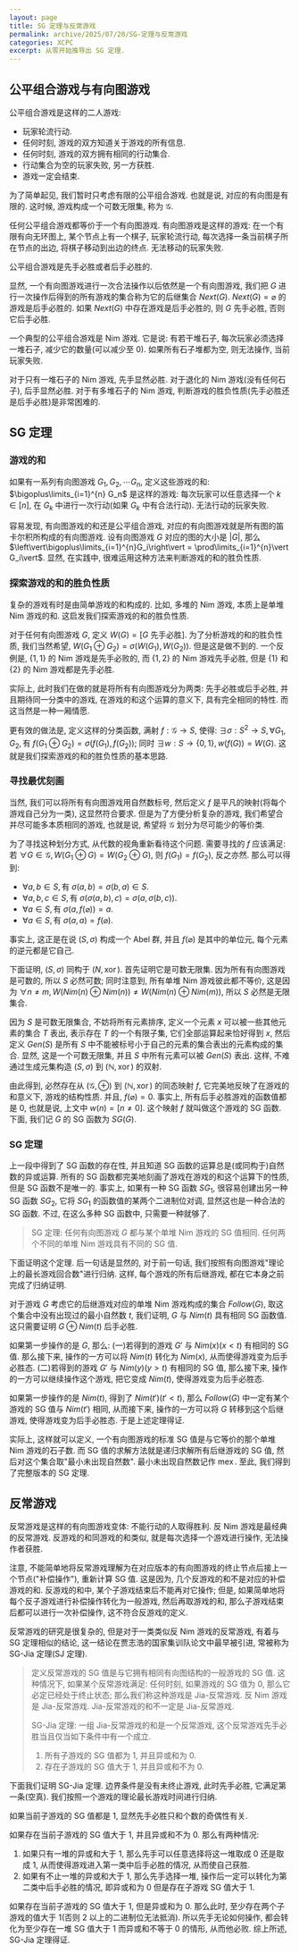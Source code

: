 ```yaml
---
layout: page
title: SG 定理与反常游戏
permalink: archive/2025/07/20/SG-定理与反常游戏
categories: XCPC
excerpt: 从零开始推导出 SG 定理.
---
```


## 公平组合游戏与有向图游戏

公平组合游戏是这样的二人游戏:

- 玩家轮流行动.
- 任何时刻, 游戏的双方知道关于游戏的所有信息.
- 任何时刻, 游戏的双方拥有相同的行动集合.
- 行动集合为空的玩家失败, 另一方获胜.
- 游戏一定会结束.

为了简单起见, 我们暂时只考虑有限的公平组合游戏. 也就是说, 对应的有向图是有限的. 这时候, 游戏构成一个可数无限集, 称为 $\mathcal{G}$.

任何公平组合游戏都等价于一个有向图游戏. 有向图游戏是这样的游戏: 在一个有限有向无环图上, 某个节点上有一个棋子, 玩家轮流行动, 每次选择一条当前棋子所在节点的出边, 将棋子移动到出边的终点. 无法移动的玩家失败.

公平组合游戏是先手必胜或者后手必胜的.

显然, 一个有向图游戏进行一次合法操作以后依然是一个有向图游戏, 我们把 $G$ 进行一次操作后得到的所有游戏的集合称为它的后继集合 $Next(G)$. $Next(G) = \varnothing$ 的游戏是后手必胜的. 如果 $Next(G)$ 中存在游戏是后手必胜的, 则 $G$ 先手必胜, 否则它后手必胜.

一个典型的公平组合游戏是 Nim 游戏. 它是说: 有若干堆石子, 每次玩家必须选择一堆石子, 减少它的数量(可以减少至 $0$). 如果所有石子堆都为空, 则无法操作, 当前玩家失败.

对于只有一堆石子的 Nim 游戏, 先手显然必胜. 对于退化的 Nim 游戏(没有任何石子), 后手显然必胜. 对于有多堆石子的 Nim 游戏, 判断游戏的胜负性质(先手必胜还是后手必胜)是非常困难的.

## SG 定理

### 游戏的和

如果有一系列有向图游戏 $G_1, G_2, \cdots G_n$, 定义这些游戏的和: $\bigoplus\limits_{i=1}^{n} G_n$ 是这样的游戏: 每次玩家可以任意选择一个 $k\in [n]$, 在 $G_k$ 中进行一次行动(如果 $G_k$ 中有合法行动). 无法行动的玩家失败.

容易发现, 有向图游戏的和还是公平组合游戏, 对应的有向图游戏就是所有图的笛卡尔积所构成的有向图游戏. 设有向图游戏 $G$ 对应的图的大小是 $\vert G\vert$, 那么$\left\vert\bigoplus\limits_{i=1}^{n}G_i\right\vert = \prod\limits_{i=1}^{n}\vert G_i\vert$. 显然, 在实践中, 很难运用这种方法来判断游戏的和的胜负性质.

### 探索游戏的和的胜负性质

复杂的游戏有时是由简单游戏的和构成的. 比如, 多堆的 Nim 游戏, 本质上是单堆 Nim 游戏的和. 这启发我们探索游戏的和的胜负性质.

对于任何有向图游戏 $G$, 定义 $W(G) = [G\text{ 先手必胜}]$. 为了分析游戏的和的胜负性质, 我们当然希望, $W(G_1\oplus G_2) = \sigma(W(G_1), W(G_2))$. 但是这是做不到的. 一个反例是, $\{1,1\}$ 的 Nim 游戏是先手必败的, 而 $\{1,2\}$ 的 Nim 游戏先手必胜, 但是 $\{1\}$ 和 $\{2\}$ 的 Nim 游戏都是先手必胜.

实际上, 此时我们在做的就是将所有有向图游戏分为两类: 先手必胜或后手必胜, 并且期待同一分类中的游戏, 在游戏的和这个运算的意义下, 具有完全相同的特性. 而这当然是一种一厢情愿.

更有效的做法是, 定义这样的分类函数, 满射 $f: \mathcal{G}\to S$, 使得: $\exists \sigma: S^2\to S, \forall G_1, G_2, \text{有 }f(G_1\oplus G_2) = \sigma(f(G_1), f(G_2))$; 同时 $\exists w:S\to \{0,1\}, w(f(G)) = W(G)$. 这就是我们探索游戏的和的胜负性质的基本思路.

### 寻找最优刻画

当然, 我们可以将所有有向图游戏用自然数标号, 然后定义 $f$ 是平凡的映射(将每个游戏自己分为一类), 这显然符合要求. 但是为了方便分析复杂的游戏, 我们希望合并尽可能多本质相同的游戏, 也就是说, 希望将 $\mathcal{G}$ 划分为尽可能少的等价类.

为了寻找这种划分方式, 从代数的视角重新看待这个问题. 需要寻找的 $f$ 应该满足: 若 $\forall G\in \mathcal{G}, W(G_1\oplus G) = W(G_2\oplus G)$, 则 $f(G_1) = f(G_2)$, 反之亦然. 那么可以得到:

- $\forall a,b\in S, \text{有 }\sigma(a, b) = \sigma(b, a)\in S$.
- $\forall a,b,c\in S, \text{有 }\sigma(\sigma(a, b), c) = \sigma(a, \sigma(b, c))$.
- $\forall a\in S, \text{有 }\sigma(a, f(\varnothing)) = a$.
- $\forall a\in S, \text{有 }\sigma(a, a) = f(\varnothing)$.

事实上, 这正是在说 $(S, \sigma)$ 构成一个 Abel 群, 并且 $f(\varnothing)$ 是其中的单位元, 每个元素的逆元都是它自己.

下面证明, $(S, \sigma)$ 同构于 $(N, \operatorname{xor})$. 首先证明它是可数无限集. 因为所有有向图游戏是可数的, 所以 $S$ 必然可数; 同时注意到, 所有单堆 Nim 游戏彼此都不等价, 这是因为 $\forall n\neq m, W(Nim(n)\oplus Nim(n))\neq W(Nim(n)\oplus Nim(m))$, 所以 $S$ 必然是无限集合.

因为 $S$ 是可数无限集合, 不妨将所有元素排序, 定义一个元素 $x$ 可以被一些其他元素的集合 $T$ 表出, 表示存在 $T$ 的一个有限子集, 它们全部运算起来恰好得到 $x$, 然后定义 $Gen(S)$ 是所有 $S$ 中不能被标号小于自己的元素的集合表出的元素构成的集合. 显然, 这是一个可数无限集, 并且 $S$ 中所有元素可以被 $Gen(S)$ 表出. 这样, 不难通过生成元集构造 $(S, \sigma)$ 到 $(\mathbb{N}, \operatorname{xor})$ 的双射.

由此得到, 必然存在从 $(\mathcal{G}, \oplus)$ 到 $(\mathbb{N}, \operatorname{xor})$ 的同态映射 $f$, 它完美地反映了在游戏的和意义下, 游戏的结构性质. 并且, $f(\varnothing) = 0$. 事实上, 所有后手必胜游戏的函数值都是 $0$, 也就是说, 上文中 $w(n) = [n \neq 0]$. 这个映射 $f$ 就叫做这个游戏的 SG 函数. 下面, 我们记 $G$ 的 SG 函数为 $SG(G)$.

### SG 定理

上一段中得到了 SG 函数的存在性, 并且知道 SG 函数的运算总是(或同构于)自然数的异或运算. 所有的 SG 函数都完美地刻画了游戏在游戏的和这个运算下的性质, 但是 SG 函数不是唯一的. 事实上, 如果有一种 SG 函数 $SG_1$, 很容易创建出另一种 SG 函数 $SG_2$, 它将 $SG_1$ 的函数值的某两个二进制位对调, 显然这也是一种合法的 SG 函数. 不过, 在这么多种 SG 函数中, 只需要一种就够了.

> SG 定理: 任何有向图游戏 $G$ 都与某个单堆 Nim 游戏的 SG 值相同. 任何两个不同的单堆 Nim 游戏具有不同的 SG 值.

下面证明这个定理. 后一句话是显然的, 对于前一句话, 我们按照有向图游戏"理论上的最长游戏回合数"进行归纳. 这样, 每个游戏的所有后继游戏, 都在它本身之前完成了归纳证明.

对于游戏 $G$ 考虑它的后继游戏对应的单堆 Nim 游戏构成的集合 $Follow(G)$, 取这个集合中没有出现过的最小自然数 $t$, 我们证明, $G$ 与 $Nim(t)$ 具有相同 SG 函数值. 这只需要证明 $G\oplus Nim(t)$ 后手必胜.

如果第一步操作的是 $G$, 那么: (一)若得到的游戏 $G'$ 与 $Nim(x)(x<t)$ 有相同的 SG 值. 那么接下来, 操作的一方可以将 $Nim(t)$ 转化为 $Nim(x)$, 从而使得游戏变为后手必胜态. (二)若得到的游戏 $G'$ 与 $Nim(y)(y>t)$ 有相同的 SG 值, 那么接下来, 操作的一方可以继续操作这个游戏, 把它变成 $Nim(t)$, 使得游戏变为后手必胜态.

如果第一步操作的是 $Nim(t)$, 得到了 $Nim(t')(t'<t)$, 那么 $Follow(G)$ 中一定有某个游戏的 SG 值与 $Nim(t')$ 相同, 从而接下来, 操作的一方可以将 $G$ 转移到这个后继游戏, 使得游戏变为后手必胜态. 于是上述定理得证.

实际上, 这样就可以定义, 一个有向图游戏的标准 SG 值是与它等价的那个单堆 Nim 游戏的石子数. 而 SG 值的求解方法就是递归求解所有后继游戏的 SG 值, 然后对这个集合取"最小未出现自然数". 最小未出现自然数记作 $\operatorname{mex}$. 至此, 我们得到了完整版本的 SG 定理.

## 反常游戏

反常游戏是这样的有向图游戏变体: 不能行动的人取得胜利. 反 Nim 游戏是最经典的反常游戏. 反游戏的和同游戏的和类似, 就是每次选择一个游戏进行操作, 无法操作者获胜.

注意, 不能简单地将反常游戏理解为在对应版本的有向图游戏的终止节点后接上一个节点("补偿操作"), 重新计算 SG 值. 这是因为, 几个反游戏的和不是对应的补偿游戏的和. 反游戏的和中, 某个子游戏结束后不能再对它操作; 但是, 如果简单地将每个反子游戏进行补偿操作转化为一般游戏, 然后再取游戏的和, 那么子游戏结束后都可以进行一次补偿操作, 这不符合反游戏的定义.

反常游戏的研究是很复杂的, 但是对于一类类似反 Nim 游戏的反常游戏, 有着与 SG 定理相似的结论, 这一结论在贾志浩的国家集训队论文中最早被引进, 常被称为 SG-Jia 定理(SJ 定理).

> 定义反常游戏的 SG 值是与它拥有相同有向图结构的一般游戏的 SG 值. 这种情况下, 如果某个反常游戏满足: 任何时刻, 如果游戏的 SG 值为 0, 那么它必定已经处于终止状态; 那么我们称这种游戏是 Jia-反常游戏. 反 Nim 游戏是 Jia-反常游戏. Jia-反常游戏的和不一定是 Jia-反常游戏.
> 
> SG-Jia 定理: 一组 Jia-反常游戏的和是一个反常游戏, 这个反常游戏先手必胜当且仅当如下条件中有一个成立.
> 
> 1. 所有子游戏的 SG 值都为 $1$, 并且异或和为 $0$.
> 2. 存在子游戏的 SG 值大于 $1$, 并且异或和不为 $0$.

下面我们证明 SG-Jia 定理. 边界条件是没有未终止游戏, 此时先手必胜, 它满足第一条(空真). 我们按照一个游戏的理论最长游戏时间进行归纳.

如果当前子游戏的 SG 值都是 $1$, 显然先手必胜只和个数的奇偶性有关.

如果存在当前子游戏的 SG 值大于 $1$, 并且异或和不为 $0$. 那么有两种情况:

1. 如果只有一堆的异或和大于 $1$, 那么先手可以任意选择将这一堆取成 $0$ 还是取成 $1$, 从而使得游戏进入第一类中后手必胜的情况, 从而使自己获胜.
2. 如果有不止一堆的异或和大于 $1$, 那么先手选择一堆, 操作后一定可以转化为第二类中后手必胜的情况, 即异或和为 $0$ 但是存在子游戏 SG 值大于 $1$.

如果存在当前子游戏的 SG 值大于 $1$, 但是异或和为 $0$. 那么此时, 至少存在两个子游戏的值大于 $1$(否则 $2$ 以上的二进制位无法抵消). 所以先手无论如何操作, 都会转化为至少存在一堆 SG 值大于 $1$ 而异或和不等于 $0$ 的情形, 从而他必败. 综上所述, SG-Jia 定理得证.
